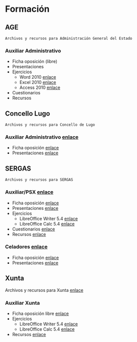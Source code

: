 # Formación

## AGE

`Archivos y recursos para Administración General del Estado`

### Auxiliar Administrativo

* Ficha oposición (libre)
* Presentaciones
* Ejercicios
  * Word 2010 [enlace](http://bit.ly/2Mr3Azp)
  * Excel 2010 [enlace](http://bit.ly/2N7T0m6)
  * Access 2010 [enlace](http://bit.ly/2Nd0i87)
* Cuestionarios
* Recursos

## Concello Lugo

`Archivos y recursos para Concello de Lugo`

### Auxiliar Administrativo [enlace](https://github.com/juanpacb/formacion/tree/master/CONCELLO%20LUGO)

* Ficha oposición [enlace](http://www.informateoposiciones.es/wp-content/uploads/2018/02/AUXILAR_ADMINISTRATIVO_CONCELLO-DE-LUGO-1.pdf)
* Presentaciones [enlace](https://github.com/juanpacb/formacion/tree/master/CONCELLO%20LUGO/PRESENTACIONES)

## SERGAS

`Archivos y recursos para SERGAS`

### Auxiliar/PSX [enlace](https://github.com/juanpacb/formacion/tree/master/SERGAS/AUXILIAR%20-%20PSX)

* Ficha oposición [enlace](http://www.informateoposiciones.es/wp-content/uploads/2018/03/Sergas-personal-estatutario-C2_Auxiliar_2017_-1.pdf)
* Presentaciones [enlace](https://github.com/juanpacb/formacion/tree/master/SERGAS/AUXILIAR%20-%20PSX/PRESENTACIONES)
* Ejercicios
  * LibreOffice Writer 5.4 [enlace](http://bit.ly/2NazvcN)
  * LibreOffice Calc 5.4 [enlace](http://bit.ly/2xfvhqn)
 * Cuestionarios [enlace](https://github.com/juanpacb/formacion/blob/master/SERGAS/AUXILIAR%20-%20PSX/CUESTIONARIOS.md)
 * Recursos [enlace](https://github.com/juanpacb/formacion/blob/master/SERGAS/AUXILIAR%20-%20PSX/RECURSOS.md)

### Celadores [enlace](https://github.com/juanpacb/formacion/tree/master/SERGAS/CELADORES)

* Ficha oposición [enlace](http://www.informateoposiciones.es/wp-content/uploads/2018/03/Sergas-personal-estatutario-Celador_2017.pdf)
* Presentaciones [enlace](https://github.com/juanpacb/formacion/tree/master/SERGAS/CELADORES/PRESENTACIONES)

## Xunta

Archivos y recursos para Xunta [enlace](https://github.com/juanpacb/formacion/tree/master/XUNTA)

### Auxiliar Xunta

* Ficha oposición libre [enlace](http://www.informateoposiciones.es/wp-content/uploads/2018/05/Xunta-funcionarios-c2-auxiliar-administrativo-libre_OPE2016_2017.pdf)
* Ejercicios
  * LibreOffice Writer 5.4 [enlace](http://bit.ly/2NazvcN)
  * LibreOffice Calc 5.4 [enlace](http://bit.ly/2xfvhqn)
* Recursos [enlace](https://github.com/juanpacb/formacion/blob/master/SERGAS/AUXILIAR%20-%20PSX/RECURSOS.md)
